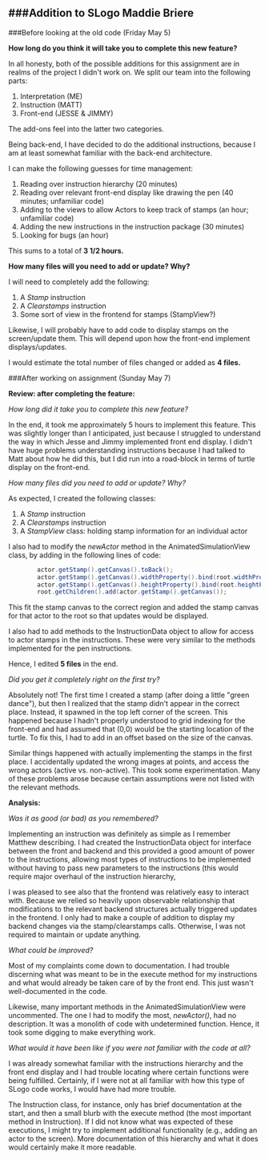 ###Addition to SLogo
**Maddie Briere**
---

###Before looking at the old code (Friday May 5)

**How long do you think it will take you to complete this new feature?**

In all honesty, both of the possible additions for this assignment are in realms of the project I didn't work on. We split our team into the following parts:

1. Interpretation (ME)
2. Instruction (MATT)
3. Front-end (JESSE & JIMMY)

The add-ons feel into the latter two categories. 

Being back-end, I have decided to do the additional instructions, because I am at least somewhat familiar with the back-end architecture. 

I can make the following guesses for time management:
1. Reading over instruction hierarchy (20 minutes)
2. Reading over relevant front-end display like drawing the pen (40 minutes; unfamiliar code)
3. Adding to the views to allow Actors to keep track of stamps (an hour; unfamiliar code)
4. Adding the new instructions in the instruction package (30 minutes)
5. Looking for bugs (an hour)

This sums to a total of **3 1/2 hours.**

**How many files will you need to add or update? Why?**

I will need to completely add the following:

1. A *Stamp* instruction
2. A *Clearstamps* instruction
3. Some sort of view in the frontend for stamps (StampView?)

Likewise, I will probably have to add code to display stamps on the screen/update them. This will depend upon how the front-end implement displays/updates.

I would estimate the total number of files changed or added as **4 files.**

###After working on assignment (Sunday May 7)

**Review: after completing the feature:**

*How long did it take you to complete this new feature?*

In the end, it took me approximately 5 hours to implement this feature. This was slightly longer than I anticipated, just because I struggled to understand the way in which Jesse and Jimmy implemented front end display. I didn't have huge problems understanding instructions because I had talked to Matt about how he did this, but I did run into a road-block in terms of turtle display on the front-end.

*How many files did you need to add or update? Why?*

As expected, I created the following classes:
1. A *Stamp* instruction
2. A *Clearstamps* instruction
3. A *StampView* class: holding stamp information for an individual actor

I also had to modify the *newActor* method in the AnimatedSimulationView class, by adding in the following lines of code:

```java
		actor.getStamp().getCanvas().toBack();
		actor.getStamp().getCanvas().widthProperty().bind(root.widthProperty());
		actor.getStamp().getCanvas().heightProperty().bind(root.heightProperty());
		root.getChildren().add(actor.getStamp().getCanvas());
```

This fit the stamp canvas to the correct region and added the stamp canvas for that actor to the root so that updates would be displayed.

I also had to add methods to the InstructionData object to allow for access to actor stamps in the instructions. These were very similar to the methods implemented for the pen instructions.

Hence, I edited **5 files** in the end.

*Did you get it completely right on the first try?*

Absolutely not! The first time I created a stamp (after doing a little "green dance"), but then I realized that the stamp didn't appear in the correct place. Instead, it spawned in the top left corner of the screen. This happened because I hadn't properly understood to grid indexing for the front-end and had assumed that (0,0) would be the starting location of the turtle. To fix this, I had to add in an offset based on the size of the canvas. 

Similar things happened with actually implementing the stamps in the first place. I accidentally updated the wrong images at points, and access the wrong actors (active vs. non-active). This took some experimentation. Many of these problems arose because certain assumptions were not listed with the relevant methods.

**Analysis:**

*Was it as good (or bad) as you remembered?*

Implementing an instruction was definitely as simple as I remember Matthew describing. I had created the InstructionData object for interface between the front and backend and this provided a good amount of power to the instructions, allowing most types of instructions to be implemented without having to pass new parameters to the instructions (this would require major overhaul of the instruction hierarchy,

I was pleased to see also that the frontend was relatively easy to interact with. Because we relied so heavily upon observable relationship that modifications to the relevant backend structures actually triggered updates in the frontend. I only had to make a couple of addition to display my backend changes via the stamp/clearstamps calls. Otherwise, I was not required to maintain or update anything.

*What could be improved?*

Most of my complaints come down to documentation. I had trouble discerning what was meant to be in the execute method for my instructions and what would already be taken care of by the front end. This just wasn't well-documented in the code. 

Likewise, many important methods in the AnimatedSimulationView were uncommented. The one I had to modify the most, *newActor()*, had no description. It was a monolith of code with undetermined function. Hence, it took some digging to make everything work.

*What would it have been like if you were not familiar with the code at all?*

I was already somewhat familiar with the instructions hierarchy and the front end display and I had trouble locating where certain functions were being fulfilled. Certainly, if I were not at all familiar with how this type of SLogo code works, I would have had more trouble. 

The Instruction class, for instance, only has brief documentation at the start, and then a small blurb with the execute method (the most important method in Instruction). If I did not know what was expected of these executions, I might try to implement additional functionality (e.g., adding an actor to the screen). More documentation of this hierarchy and what it does would certainly make it more readable. 
